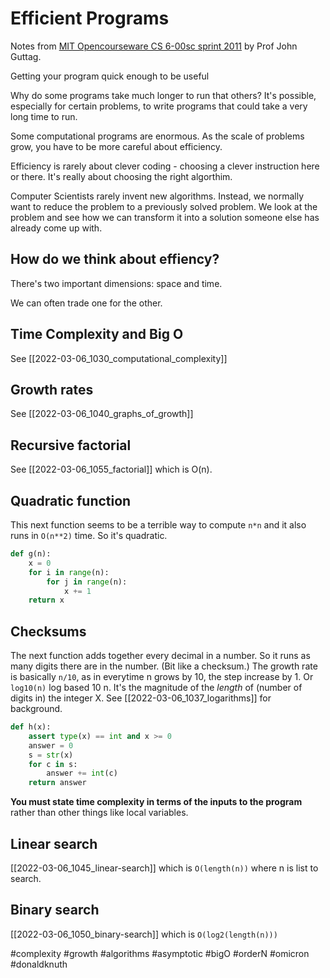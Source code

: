 # Efficient Programs

Notes from [MIT Opencourseware CS 6-00sc sprint 2011](https://ocw.mit.edu/courses/electrical-engineering-and-computer-science/6-00sc-introduction-to-computer-science-and-programming-spring-2011/unit-1/lecture-8-efficiency-and-order-of-growth/) by Prof John Guttag.

Getting your program quick enough to be useful

Why do some programs take much longer to run that others? It's possible, especially for certain problems, to write programs that could take a very long time to run.

Some computational programs are enormous. As the scale of problems grow, you have to be more careful about efficiency.

Efficiency is rarely about clever coding - choosing a clever instruction here or there. It's really about choosing the right algorthim.

Computer Scientists rarely invent new algorithms. Instead, we normally want to reduce the problem to a previously solved problem. We look at the problem and see how we can transform it into a solution someone else has already come up with.

## How do we think about effiency?

There's two important dimensions: space and time.

We can often trade one for the other.

## Time Complexity and Big O

See [[2022-03-06_1030_computational_complexity]]

## Growth rates

See [[2022-03-06_1040_graphs_of_growth]]

## Recursive factorial

See [[2022-03-06_1055_factorial]] which is O(n).

## Quadratic function

This next function seems to be a terrible way to compute `n*n` and it also runs in `O(n**2)` time. So it's quadratic.

```python
def g(n):
    x = 0
    for i in range(n):
        for j in range(n):
            x += 1
    return x
```

## Checksums

The next function adds together every decimal in a number. So it runs as many digits there are in the number. (Bit like a checksum.) The growth rate is basically `n/10`, as in everytime n grows by 10, the step increase by 1. Or `log10(n)` log based 10 n. It's the magnitude of the _length_ of (number of digits in) the integer X. See [[2022-03-06_1037_logarithms]] for background.

```python
def h(x):
    assert type(x) == int and x >= 0
    answer = 0
    s = str(x)
    for c in s:
        answer += int(c)
    return answer
```

**You must state time complexity in terms of the inputs to the program** rather than other things like local variables.

## Linear search

[[2022-03-06_1045_linear-search]] which is `O(length(n))` where n is list to search.

## Binary search

[[2022-03-06_1050_binary-search]] which is `O(log2(length(n)))`

#complexity
#growth
#algorithms
#asymptotic
#bigO
#orderN
#omicron
#donaldknuth

